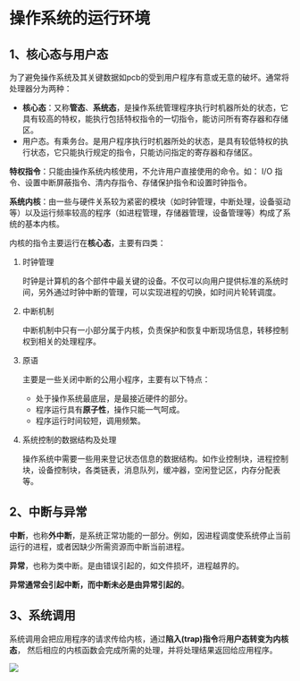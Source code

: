 # 操作系统的运行环境

## 1、核心态与用户态



为了避免操作系统及其关键数据如pcb的受到用户程序有意或无意的破坏。通常将处理器分为两种：

+ **核心态**：又称**管态**、**系统态**，是操作系统管理程序执行时机器所处的状态，它具有较高的特权，能执行包括特权指令的一切指令，能访问所有寄存器和存储区。
+ 用户态。有乘务台。是用户程序执行时机器所处的状态，是具有较低特权的执行状态，它只能执行规定的指令，只能访问指定的寄存器和存储区。

**特权指令**：只能由操作系统内核使用，不允许用户直接使用的命令。如： I/O 指令、设置中断屏蔽指令、清内存指令、存储保护指令和设置时钟指令。

**系统内核**：由一些与硬件关系较为紧密的模块（如时钟管理，中断处理，设备驱动等）以及运行频率较高的程序（如进程管理，存储器管理，设备管理等）构成了系统的基本内核。

内核的指令主要运行在**核心态**，主要有四类：

1. 时钟管理

   时钟是计算机的各个部件中最关键的设备。不仅可以向用户提供标准的系统时间，另外通过时钟中断的管理，可以实现进程的切换，如时间片轮转调度。

2. 中断机制

   中断机制中只有一小部分属于内核，负责保护和恢复中断现场信息，转移控制权到相关的处理程序。

3. 原语

   主要是一些关闭中断的公用小程序，主要有以下特点：

   + 处于操作系统最底层，是最接近硬件的部分。
   + 程序运行具有**原子性**，操作只能一气呵成。
   + 程序运行时间较短，调用频繁。

4. 系统控制的数据结构及处理

   操作系统中需要一些用来登记状态信息的数据结构。如作业控制块，进程控制块，设备控制块，各类链表，消息队列，缓冲器，空闲登记区，内存分配表等。

## 2、中断与异常

**中断**，也称**外中断**，是系统正常功能的一部分。例如，因进程调度使系统停止当前运行的进程，或者因缺少所需资源而中断当前进程。

**异常**，也称为类中断。是由错误引起的，如文件损坏，进程越界的。

**异常通常会引起中断，而中断未必是由异常引起的**。

## 3、系统调用

系统调用会把应用程序的请求传给内核，通过**陷入(trap)指令**将**用户态转变为内核态**， 然后相应的内核函数会完成所需的处理，并将处理结果返回给应用程序。

![](https://picbed.kimyang.cn/202108080659314.png)

